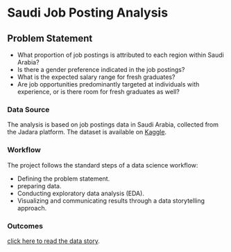 # Saudi Job Posting Analysis

## Problem Statement
* What proportion of job postings is attributed to each region within Saudi Arabia?
* Is there a gender preference indicated in the job postings?
* What is the expected salary range for fresh graduates?
* Are job opportunities predominantly targeted at individuals with experience, or is there room for fresh graduates as well?
### Data Source 
The analysis is based on job postings data in Saudi Arabia, collected from the Jadara platform. The dataset is available on <a href="https://www.kaggle.com/datasets/moayadalkhozayem/job-postings-in-saudi-arabia">Kaggle</a>.
### Workflow 
The project follows the standard steps of a data science workflow:
* Defining the problem statement.
* preparing data.
* Conducting exploratory data analysis (EDA).
* Visualizing and communicating results through a data storytelling approach.

### Outcomes
<a href="https://saudi-job-posting-analysis.streamlit.app/">click here to read the data story</a>.
